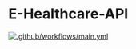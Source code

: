 # E-Healthcare-API
[![.github/workflows/main.yml](https://github.com/dhrvjha/E-Healthcare-API/actions/workflows/main.yml/badge.svg)](https://github.com/dhrvjha/E-Healthcare-API/actions/workflows/main.yml)
